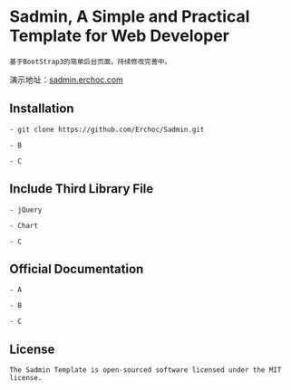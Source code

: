 # Sadmin, A Simple and Practical Template for Web Developer

    基于BootStrap3的简单后台页面，持续修改完善中。

演示地址：[sadmin.erchoc.com](http://sadmin.erchoc.com)

  
## Installation

    - git clone https://github.com/Erchoc/Sadmin.git

    - B

    - C    

## Include Third Library File

	- jQuery

	- Chart

	- C

## Official Documentation

	- A

	- B

    - C

## License

    The Sadmin Template is open-sourced software licensed under the MIT license.

